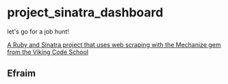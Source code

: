 # project_sinatra_dashboard
let's go for a job hunt!

[A Ruby and Sinatra project that uses web scraping with the Mechanize gem from the Viking Code School](http://www.vikingcodeschool.com)

## Efraim
